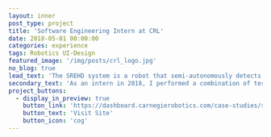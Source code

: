 ```yaml
---
layout: inner
post_type: project
title: 'Software Engineering Intern at CRL'
date: 2018-05-01 00:00:00
categories: experience
tags: Robotics UI-Design
featured_image: '/img/posts/crl_logo.jpg'
no_blog: true
lead_text: 'The SREHD system is a robot that semi-autonomously detects mines and IEDs, removing soldiers from the dangerous and difficult job of doing this by hand.'
secondary_text: 'As an intern in 2018, I performed a combination of testing and hunting down the root causes of reported issues with several robots. Additionally, I redesigned the help user interface on the operator control unit, working to strike a balance between a helpful layout in the field and using the already developed features and aesthetic.'
project_buttons:
  - display_in_preview: true
    button_link: 'https://dashboard.carnegierobotics.com/case-studies/standoff-robotic-explosive-hazard-detection-srehd/'
    button_text: 'Visit Site'
    button_icon: 'cog'
---
```

